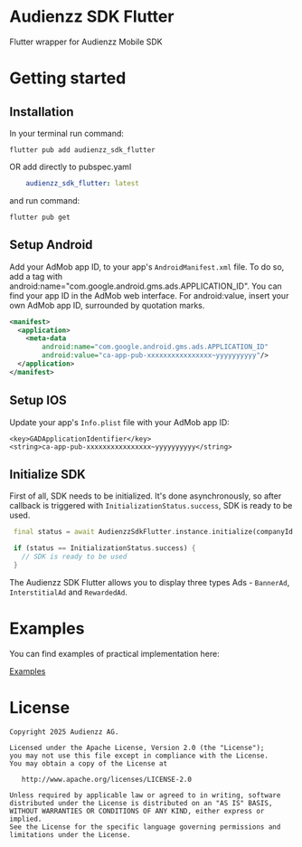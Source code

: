 Audienzz SDK Flutter
========

Flutter wrapper for Audienzz Mobile SDK

Getting started
=======

Installation
-------

In your terminal run command: 
```
flutter pub add audienzz_sdk_flutter
```

OR add directly to pubspec.yaml
```yaml
    audienzz_sdk_flutter: latest
```

and run command:
```
flutter pub get
```

Setup Android
-------

Add your AdMob app ID, to your app's `AndroidManifest.xml` file. 
To do so, add a <meta-data> tag with android:name="com.google.android.gms.ads.APPLICATION_ID". 
You can find your app ID in the AdMob web interface. 
For android:value, insert your own AdMob app ID, surrounded by quotation marks.

```xml
<manifest>
  <application>
    <meta-data
        android:name="com.google.android.gms.ads.APPLICATION_ID"
        android:value="ca-app-pub-xxxxxxxxxxxxxxxx~yyyyyyyyyy"/>
  </application>
</manifest>
```

Setup IOS
-------

Update your app's `Info.plist` file with your AdMob app ID:

```
<key>GADApplicationIdentifier</key>
<string>ca-app-pub-xxxxxxxxxxxxxxxx~yyyyyyyyyy</string>
```

Initialize SDK
-------
First of all, SDK needs to be initialized. It's done asynchronously, so after callback
is triggered with `InitializationStatus.success`, SDK is ready to be used.

```dart
 final status = await AudienzzSdkFlutter.instance.initialize(companyId: 'Your company id provided by Audienzz');

 if (status == InitializationStatus.success) {
   // SDK is ready to be used
 }
```

The Audienzz SDK Flutter allows you to display three types Ads - `BannerAd`, `InterstitialAd` and `RewardedAd`.

Examples
========
You can find examples of practical implementation here:

[Examples](example/lib/pages)

License
========

    Copyright 2025 Audienzz AG.
    
    Licensed under the Apache License, Version 2.0 (the "License");
    you may not use this file except in compliance with the License.
    You may obtain a copy of the License at
    
       http://www.apache.org/licenses/LICENSE-2.0
    
    Unless required by applicable law or agreed to in writing, software
    distributed under the License is distributed on an "AS IS" BASIS,
    WITHOUT WARRANTIES OR CONDITIONS OF ANY KIND, either express or implied.
    See the License for the specific language governing permissions and
    limitations under the License.
